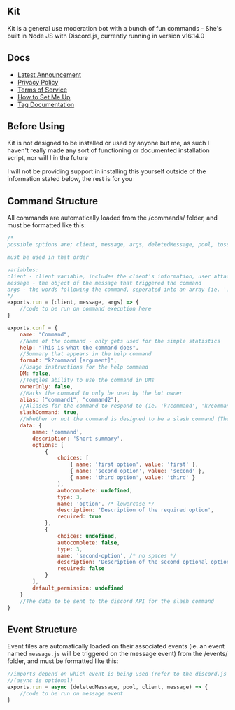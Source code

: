 ## Kit
Kit is a general use moderation bot with a bunch of fun commands - She's built in Node JS with Discord.js, currently running in version v16.14.0


## Docs
 - [Latest Announcement](https://github.com/nogegg/Kit/blob/master/docs/news.md)
 - [Privacy Policy](https://github.com/nogegg/Kit/blob/master/docs/privacy.md)
 - [Terms of Service](https://github.com/nogegg/Kit/blob/master/docs/tos.md)
 - [How to Set Me Up](https://github.com/nogegg/Kit/blob/master/docs/setup.md)
 - [Tag Documentation](https://github.com/nogegg/Kit/blob/master/docs/tags.md)

## Before Using
Kit is not designed to be installed or used by anyone but me, as such I haven't really made any sort of functioning or documented installation script, nor will I in the future

I will not be providing support in installing this yourself outside of the information stated below, the rest is for you


## Command Structure
All commands are automatically loaded from the /commands/ folder, and must be formatted like this:
```js
/*
possible options are; client, message, args, deletedMessage, pool, tossedSet, roles

must be used in that order

variables:
client - client variable, includes the client's information, user attached to client, etc.
message - the object of the message that triggered the command
args - the words following the command, seperated into an array (ie. '!help word1 word2 word3' would result in ['word1','word2','word3'])
*/
exports.run = (client, message, args) => {
    //code to be run on command execution here
}

exports.conf = {
    name: "Command",
    //Name of the command - only gets used for the simple statistics
    help: "This is what the command does",
    //Summary that appears in the help command
    format: "k?command [argument]",
    //Usage instructions for the help command
    DM: false,
    //Toggles ability to use the command in DMs
    ownerOnly: false,
    //Marks the command to only be used by the bot owner
    alias: ["command1", "command2"],
    //Aliases for the command to respond to (ie. 'k?command', 'k?command1' and 'k?command2' will all trigger this command)
    slashCommand: true,
    //Whether or not the command is designed to be a slash command (The 'data' block is not required if this is set to false)
    data: {
        name: 'command',
        description: 'Short summary',
        options: [
            {
                choices: [
                    { name: 'first option', value: 'first' },
                    { name: 'second option', value: 'second' },
                    { name: 'third option', value: 'third' }
                ],
                autocomplete: undefined,
                type: 3,
                name: 'option', /* lowercase */
                description: 'Description of the required option',
                required: true
            },
            {
                choices: undefined,
                autocomplete: false,
                type: 3,
                name: 'second-option', /* no spaces */
                description: 'Description of the second optional option',
                required: false
            }
        ],
        default_permission: undefined
    }
    //The data to be sent to the discord API for the slash command
}
```


## Event Structure
Event files are automatically loaded on their associated events (ie. an event named `message.js` will be triggered on the message event) from the /events/ folder, and must be formatted like this:
```js
//imports depend on which event is being used (refer to the discord.js documentation), this example in particular is the message event
//(async is optional)
exports.run = async (deletedMessage, pool, client, message) => {
    //code to be run on message event
}

```
